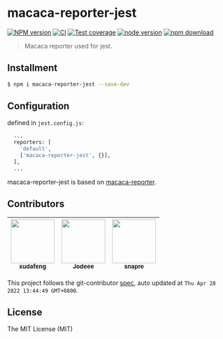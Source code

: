# macaca-reporter-jest

[![NPM version][npm-image]][npm-url]
[![CI][CI-image]][CI-url]
[![Test coverage][codecov-image]][codecov-url]
[![node version][node-image]][node-url]
[![npm download][download-image]][download-url]

[npm-image]: https://img.shields.io/npm/v/macaca-reporter-jest.svg
[npm-url]: https://npmjs.org/package/macaca-reporter-jest
[CI-image]: https://github.com/macacajs/macaca-reporter-jest/actions/workflows/ci.yml/badge.svg
[CI-url]: https://github.com/macacajs/macaca-reporter-jest/actions/workflows/ci.yml
[codecov-image]: https://img.shields.io/codecov/c/github/macacajs/macaca-reporter-jest.svg?logo=codecov
[codecov-url]: https://codecov.io/gh/macacajs/macaca-reporter-jest
[node-image]: https://img.shields.io/badge/node.js-%3E=_8-green.svg
[node-url]: http://nodejs.org/download/
[download-image]: https://img.shields.io/npm/dm/macaca-reporter-jest.svg
[download-url]: https://npmjs.org/package/macaca-reporter-jest

> Macaca reporter used for jest.

## Installment

```bash
$ npm i macaca-reporter-jest --save-dev
```

## Configuration

defined in `jest.config.js`:

```bash
  ...
  reporters: [
    'default',
    ['macaca-reporter-jest', {}],
  ],
  ...
```

macaca-reporter-jest is based on [macaca-reporter](https://macacajs.github.io/macaca-reporter).

<!-- GITCONTRIBUTOR_START -->

## Contributors

|[<img src="https://avatars.githubusercontent.com/u/1011681?v=4" width="100px;"/><br/><sub><b>xudafeng</b></sub>](https://github.com/xudafeng)<br/>|[<img src="https://avatars.githubusercontent.com/u/30293087?v=4" width="100px;"/><br/><sub><b>Jodeee</b></sub>](https://github.com/Jodeee)<br/>|[<img src="https://avatars.githubusercontent.com/u/52845048?v=4" width="100px;"/><br/><sub><b>snapre</b></sub>](https://github.com/snapre)<br/>|
| :---: | :---: | :---: |


This project follows the git-contributor [spec](https://github.com/xudafeng/git-contributor), auto updated at `Thu Apr 28 2022 13:44:49 GMT+0800`.

<!-- GITCONTRIBUTOR_END -->

## License

The MIT License (MIT)
